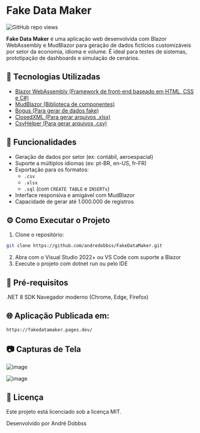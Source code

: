 # Fake Data Maker

![GitHub repo views](https://komarev.com/ghpvc/?username=andredobbss&repo=FastReportAPI&color=blue)

**Fake Data Maker** é uma aplicação web desenvolvida com Blazor WebAssembly e MudBlazor para geração de dados fictícios customizáveis por setor da economia, idioma e volume. É ideal para testes de sistemas, prototipação de dashboards e simulação de cenários.

## 🔧 Tecnologias Utilizadas
- [Blazor WebAssembly (Framework de front-end baseado em HTML, CSS e C#)](https://dotnet.microsoft.com/en-us/apps/aspnet/web-apps/blazor)
- [MudBlazor (Biblioteca de componentes)](https://www.mudblazor.com/)
- [Bogus (Para gerar de dados fake)](https://github.com/bchavez/Bogus)
- [ClosedXML (Para gerar arquivos .xlsx)](https://docs.closedxml.io/en/latest/)
- [CsvHelper (Para gerar arquivos .csv)](https://joshclose.github.io/CsvHelper/)

## 📝 Funcionalidades
- Geração de dados por setor (ex: contábil, aeroespacial)
- Suporte a múltiplos idiomas (ex: pt-BR, en-US, fr-FR)
- Exportação para os formatos:
  - `.csv`
  - `.xlsx`
  - `.sql` (com `CREATE TABLE` e `INSERTs`)
- Interface responsiva e amigável com MudBlazor
- Capacidade de gerar até 1.000.000 de registros

## ⚙️ Como Executar o Projeto
1. Clone o repositório:
```bash
git clone https://github.com/andredobbss/FakeDataMaker.git
```
2. Abra com o Visual Studio 2022+ ou VS Code com suporte a Blazor
3. Execute o projeto com dotnet run ou pelo IDE

## 🚨 Pré-requisitos
.NET 8 SDK
Navegador moderno (Chrome, Edge, Firefox)

## 🌐 Aplicação Publicada em:
```bash
https://fakedatamaker.pages.dev/
```

## 📷 Capturas de Tela

![image](https://github.com/user-attachments/assets/a67d9358-9d1d-437d-9a21-c9b0d68a7eee)

![image](https://github.com/user-attachments/assets/12bbe301-4729-46e1-9327-cc59c2d1b331)

## 📄 Licença
Este projeto está licenciado sob a licença MIT.

Desenvolvido por André Dobbss
